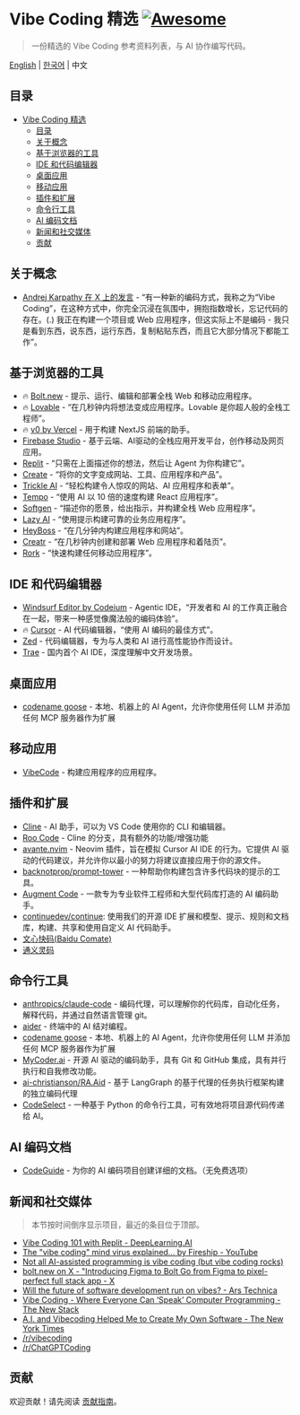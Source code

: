 # Vibe Coding 精选 [![Awesome](https://awesome.re/badge.svg)](https://awesome.re)

> 一份精选的 Vibe Coding 参考资料列表，与 AI 协作编写代码。

[English](./README.md) | [한국어](./README-KR.md) | 中文

## 目录

- [Vibe Coding 精选 ](#vibe-coding-精选-)
  - [目录](#目录)
  - [关于概念](#关于概念)
  - [基于浏览器的工具](#基于浏览器的工具)
  - [IDE 和代码编辑器](#ide-和代码编辑器)
  - [桌面应用](#桌面应用)
  - [移动应用](#移动应用)
  - [插件和扩展](#插件和扩展)
  - [命令行工具](#命令行工具)
  - [AI 编码文档](#ai-编码文档)
  - [新闻和社交媒体](#新闻和社交媒体)
  - [贡献](#贡献)

## 关于概念

- [Andrej Karpathy 在 X 上的发言](https://x.com/karpathy/status/1886192184808149383) - “有一种新的编码方式，我称之为“Vibe Coding”，在这种方式中，你完全沉浸在氛围中，拥抱指数增长，忘记代码的存在。(.) 我正在构建一个项目或 Web 应用程序，但这实际上不是编码 - 我只是看到东西，说东西，运行东西，复制粘贴东西，而且它大部分情况下都能工作”。

## 基于浏览器的工具

- 🔥 [Bolt.new](https://bolt.new/) - 提示、运行、编辑和部署全栈 Web 和移动应用程序。
- 🔥 [Lovable](https://lovable.dev/) - “在几秒钟内将想法变成应用程序。Lovable 是你超人般的全栈工程师”。
- 🔥 [v0 by Vercel](https://v0.dev/chat) - 用于构建 NextJS 前端的助手。
- [Firebase Studio](https://firebase.google.com/?hl=zh-cn) - 基于云端、AI驱动的全栈应用开发平台，创作移动及网页应用。
- [Replit](https://replit.com/) - “只需在上面描述你的想法，然后让 Agent 为你构建它”。
- [Create](https://www.create.xyz/) - “将你的文字变成网站、工具、应用程序和产品”。
- [Trickle AI](https://www.trickle.so/) - “轻松构建令人惊叹的网站、AI 应用程序和表单”。
- [Tempo](https://www.tempo.new/) - “使用 AI 以 10 倍的速度构建 React 应用程序”。
- [Softgen](https://softgen.ai/) - “描述你的愿景，给出指示，并构建全栈 Web 应用程序”。
- [Lazy AI](https://getlazy.ai/) - “使用提示构建可靠的业务应用程序”。
- [HeyBoss](https://www.heyboss.xyz/) - “在几分钟内构建应用程序和网站”。
- [Creatr](https://getcreatr.com/) - “在几秒钟内创建和部署 Web 应用程序和着陆页”。
- [Rork](https://rork.app/) - “快速构建任何移动应用程序”。

## IDE 和代码编辑器

- [Windsurf Editor by Codeium](https://codeium.com/windsurf) - Agentic IDE，“开发者和 AI 的工作真正融合在一起，带来一种感觉像魔法般的编码体验”。
- 🔥 [Cursor](https://www.cursor.com/) - AI 代码编辑器，“使用 AI 编码的最佳方式”。
- [Zed](https://zed.dev/) - 代码编辑器，专为与人类和 AI 进行高性能协作而设计。
- [Trae](https://www.trae.com.cn/) - 国内首个 AI IDE，深度理解中文开发场景。

## 桌面应用

- [codename goose](https://block.github.io/goose/) - 本地、机器上的 AI Agent，允许你使用任何 LLM 并添加任何 MCP 服务器作为扩展

## 移动应用

- [VibeCode](https://www.vibecodeapp.com/) - 构建应用程序的应用程序。

## 插件和扩展

- [Cline](https://cline.bot/) - AI 助手，可以为 VS Code 使用你的 CLI 和编辑器。
- [Roo Code](https://github.com/RooVetGit/Roo-Code) - Cline 的分支，具有额外的功能/增强功能
- [avante.nvim](https://github.com/yetone/avante.nvim) - Neovim 插件，旨在模拟 Cursor AI IDE 的行为。它提供 AI 驱动的代码建议，并允许你以最小的努力将建议直接应用于你的源文件。
- [backnotprop/prompt-tower](https://github.com/backnotprop/prompt-tower) - 一种帮助你构建包含许多代码块的提示的工具。
- [Augment Code](https://www.augmentcode.com/) - 一款专为专业软件工程师和大型代码库打造的 AI 编码助手。
- [continuedev/continue](https://github.com/continuedev/continue): 使用我们的开源 IDE 扩展和模型、提示、规则和文档库，构建、共享和使用自定义 AI 代码助手。
- [文心快码(Baidu Comate)](https://comate.baidu.com/zh)
- [通义灵码](https://lingma.aliyun.com/)

## 命令行工具

- [anthropics/claude-code](https://github.com/anthropics/claude-code) - 编码代理，可以理解你的代码库，自动化任务，解释代码，并通过自然语言管理 git。
- [aider](https://aider.chat/) - 终端中的 AI 结对编程。
- [codename goose](https://block.github.io/goose/) - 本地、机器上的 AI Agent，允许你使用任何 LLM 并添加任何 MCP 服务器作为扩展
- [MyCoder.ai](https://github.com/drivecore/mycoder) - 开源 AI 驱动的编码助手，具有 Git 和 GitHub 集成，具有并行执行和自我修改功能。
- [ai-christianson/RA.Aid](https://github.com/ai-christianson/RA.Aid) - 基于 LangGraph 的基于代理的任务执行框架构建的独立编码代理
- [CodeSelect](https://github.com/maynetee/codeselect) - 一种基于 Python 的命令行工具，可有效地将项目源代码传递给 AI。

## AI 编码文档

- [CodeGuide](https://www.codeguide.dev/) - 为你的 AI 编码项目创建详细的文档。（无免费选项）

## 新闻和社交媒体

> 本节按时间倒序显示项目，最近的条目位于顶部。

- [Vibe Coding 101 with Replit - DeepLearning.AI](https://www.deeplearning.ai/short-courses/vibe-coding-101-with-replit/)
- [The "vibe coding" mind virus explained… by Fireship - YouTube](https://www.youtube.com/watch?v=Tw18-4U7mts)
- [Not all AI-assisted programming is vibe coding (but vibe coding rocks)](https://simonwillison.net/2025/Mar/19/vibe-coding/)
- [bolt.new on X - "Introducing Figma to Bolt Go from Figma to pixel-perfect full stack app - X](https://x.com/boltdotnew/status/1900197121829331158)
- [Will the future of software development run on vibes? - Ars Technica](https://arstechnica.com/ai/2025/03/is-vibe-coding-with-ai-gnarly-or-reckless-maybe-some-of-both/)
- [Vibe Coding - Where Everyone Can ‘Speak’ Computer Programming - The New Stack](https://thenewstack.io/vibe-coding-where-everyone-can-speak-computer-programming/)
- [A.I. and Vibecoding Helped Me to Create My Own Software - The New York Times](https://www.nytimes.com/2025/02/27/technology/personaltech/vibecoding-ai-software-programming.html)
- [/r/vibecoding](https://www.reddit.com/r/vibecoding/)
- [/r/ChatGPTCoding](https://www.reddit.com/r/ChatGPTCoding/)

## 贡献

欢迎贡献！请先阅读 [贡献指南](CONTRIBUTING.md)。
